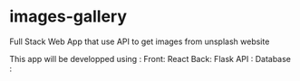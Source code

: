 # images-gallery

Full Stack Web App that use API to get images from unsplash website

This app will be developped using :
Front: React
Back: Flask
API :
Database :
